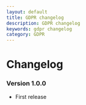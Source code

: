 ```yaml
---
layout: default
title: GDPR changelog
description: GDPR changelog
keywords: gdpr changelog
category: GDPR
---
```


# Changelog

### Version 1.0.0

 -  First release
